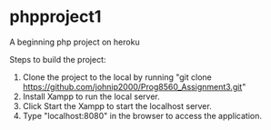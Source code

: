 # phpproject1
A beginning php project on heroku

Steps to build the project:
1. Clone the project to the local by running "git clone https://github.com/johnip2000/Prog8560_Assignment3.git"
2. Install Xampp to run the local server.
3. Click Start the Xampp to start the localhost server.
4. Type "localhost:8080" in the browser to access the application.

